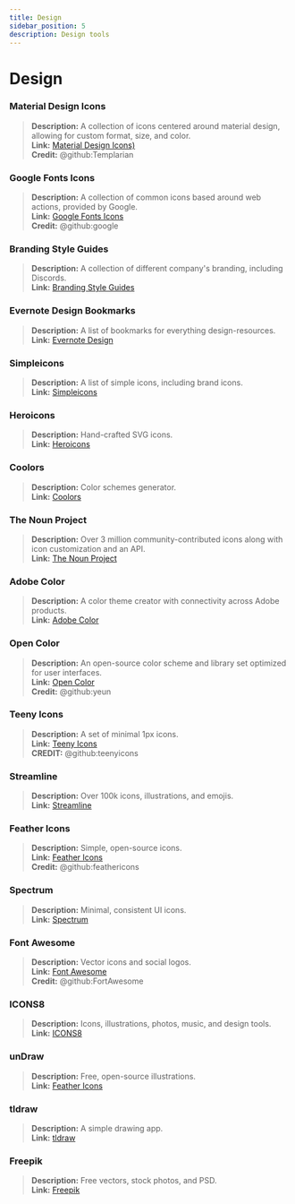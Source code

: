 ```yaml
---
title: Design
sidebar_position: 5
description: Design tools
---
```


# Design
### Material Design Icons
> __Description:__ A collection of icons centered around material design, allowing for custom format, size, and color. <br/>
__Link:__ [Material Design Icons)](https://materialdesignicons.com/)  <br/>
__Credit:__ @github:Templarian

### Google Fonts Icons
> __Description:__ A collection of common icons based around web actions, provided by Google. <br/>
__Link:__ [Google Fonts Icons](https://fonts.google.com/icons) <br/>
__Credit:__ @github:google

### Branding Style Guides
> __Description:__ A collection of different company's branding, including Discords.   <br/>
__Link:__ [Branding Style Guides](https://brandingstyleguides.com/)

### Evernote Design Bookmarks
> __Description:__ A list of bookmarks for everything design-resources.  <br/>
__Link:__ [Evernote Design](https://www.evernote.design/)  <br/>

### Simpleicons
> __Description:__ A list of simple icons, including brand icons.   <br/>
__Link:__ [Simpleicons](https://simpleicons.org/)

### Heroicons
> __Description:__ Hand-crafted SVG icons.   <br/>
__Link:__ [Heroicons](https://heroicons.com/)

### Coolors
> __Description:__ Color schemes generator.   <br/>
__Link:__ [Coolors](https://coolors.co/)

### The Noun Project
> __Description:__ Over 3 million community-contributed icons along with icon customization and an API.  <br/>
__Link:__ [The Noun Project](https://thenounproject.com/)

### Adobe Color
> __Description:__ A color theme creator with connectivity across Adobe products.  <br/>
__Link:__ [Adobe Color](https://color.adobe.com/)

### Open Color
> __Description:__ An open-source color scheme and library set optimized for user interfaces.  <br/>
__Link:__ [Open Color](https://yeun.github.io/open-color/)  <br/>
__Credit:__ @github:yeun

### Teeny Icons
> __Description:__ A set of minimal 1px icons.  <br/>
__Link:__ [Teeny Icons](https://teenyicons.com/)  <br/>
__CREDIT:__ @github:teenyicons

### Streamline
> __Description:__ Over 100k icons, illustrations, and emojis.  <br/>
__Link:__ [Streamline](https://streamlinehq.com/)  

### Feather Icons
> __Description:__ Simple, open-source icons.  <br/>
__Link:__ [Feather Icons](https://feathericons.com/)  <br/>
__Credit:__ @github:feathericons

### Spectrum
> __Description:__ Minimal, consistent UI icons.  <br/>
__Link:__ [Spectrum](https://spectrum.adobe.com/page/icons/)  

### Font Awesome
> __Description:__ Vector icons and social logos.  <br/>
__Link:__ [Font Awesome](https://fontawesome.com/)  <br/>
__Credit:__ @github:FortAwesome

### ICONS8
> __Description:__ Icons, illustrations, photos, music, and design tools.  <br/>
__Link:__ [ICONS8](https://icons8.com/)  

### unDraw
> __Description:__ Free, open-source illustrations.  <br/>
__Link:__ [Feather Icons](https://undraw.co/)  

### tldraw
> __Description:__ A simple drawing app.  <br/>
__Link:__ [tldraw](https://www.tldraw.com/)

### Freepik
> __Description:__ Free vectors, stock photos, and PSD.  <br/>
__Link:__ [Freepik](https://freepik.com/) 
